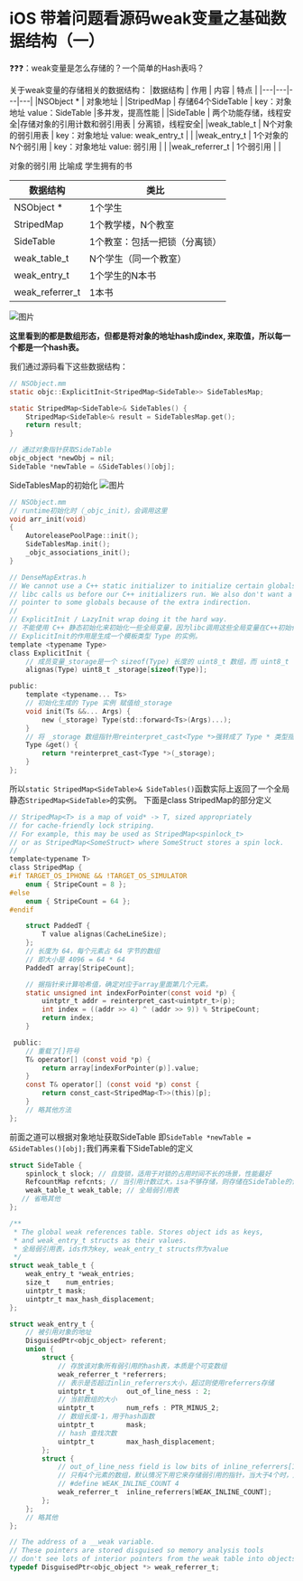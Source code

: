 # iOS 带着问题看源码weak变量之基础数据结构（一）

❓❓❓：weak变量是怎么存储的？一个简单的Hash表吗？


关于weak变量的存储相关的数据结构：
|数据结构 | 作用 | 内容 | 特点 |
|---|---|---|---|
|NSObject * | 对象地址 |
|StripedMap | 存储64个SideTable | key：对象地址  value：SideTable |多并发，提高性能 |
|SideTable | 两个功能存储，线程安全|存储对象的引用计数和弱引用表  | 分离锁，线程安全|
|weak_table_t | N个对象的弱引用表 | key：对象地址 value: weak_entry_t | |
|weak_entry_t | 1个对象的N个弱引用 | key：对象地址 value: 弱引用 | |
|weak_referrer_t | 1个弱引用 | |

对象的弱引用 比喻成 学生拥有的书

|数据结构 | 类比 |
|---|---|
|NSObject * | 1个学生 |
|StripedMap | 1个教学楼，N个教室 |
|SideTable | 1个教室：包括一把锁（分离锁）|
|weak_table_t | N个学生（同一个教室） |
|weak_entry_t | 1个学生的N本书 |
|weak_referrer_t | 1本书 | |


![图片]()

**这里看到的都是数组形态，但都是将对象的地址hash成index, 来取值，所以每一个都是一个hash表。**

我们通过源码看下这些数据结构：
```objective-c
// NSObject.mm
static objc::ExplicitInit<StripedMap<SideTable>> SideTablesMap;

static StripedMap<SideTable>& SideTables() {
    StripedMap<SideTable>& result = SideTablesMap.get();
    return result;
}

// 通过对象指针获取SideTable
objc_object *newObj = nil;
SideTable *newTable = &SideTables()[obj];

```

SideTablesMap的初始化
![图片]()
```objective-c
// NSObject.mm
// runtime初始化时（_objc_init），会调用这里
void arr_init(void) 
{
    AutoreleasePoolPage::init();
    SideTablesMap.init();
    _objc_associations_init();
}
```
```objective-c
// DenseMapExtras.h 
// We cannot use a C++ static initializer to initialize certain globals because
// libc calls us before our C++ initializers run. We also don't want a global
// pointer to some globals because of the extra indirection.
//
// ExplicitInit / LazyInit wrap doing it the hard way.
// 不能使用 C++ 静态初始化来初始化一些全局变量，因为libc调用这些全局变量在C++初始化之前，也不想增加额外的间接引用。
// ExplicitInit的作用是生成一个模板类型 Type 的实例。
template <typename Type>
class ExplicitInit {
    // 成员变量_storage是一个 sizeof(Type) 长度的 uint8_t 数组，而 uint8_t 占用一个字节，所以实际上_storage的长度跟一个 Type 实例所占用的内存是一样多的。
    alignas(Type) uint8_t _storage[sizeof(Type)];

public:
    template <typename... Ts>
    // 初始化生成的 Type 实例 赋值给_storage
    void init(Ts &&... Args) {
        new (_storage) Type(std::forward<Ts>(Args)...);
    }
    // 将 _storage 数组指针用reinterpret_cast<Type *>强转成了 Type * 类型指针，前面再加一个 *，说明返回的实际上是 Type 实例内存的首地址。
    Type &get() {
        return *reinterpret_cast<Type *>(_storage);
    }
};
```
所以`static StripedMap<SideTable>& SideTables()`函数实际上返回了一个全局静态`StripedMap<SideTable>`的实例。 下面是class StripedMap的部分定义
```objective-c
// StripedMap<T> is a map of void* -> T, sized appropriately 
// for cache-friendly lock striping. 
// For example, this may be used as StripedMap<spinlock_t>
// or as StripedMap<SomeStruct> where SomeStruct stores a spin lock.
// 
template<typename T>
class StripedMap {
#if TARGET_OS_IPHONE && !TARGET_OS_SIMULATOR
    enum { StripeCount = 8 };
#else
    enum { StripeCount = 64 };
#endif

    struct PaddedT {
        T value alignas(CacheLineSize);
    };
    // 长度为 64，每个元素占 64 字节的数组
    // 即大小是 4096 = 64 * 64
    PaddedT array[StripeCount];

    // 据指针来计算哈希值，确定对应于array里面第几个元素。
    static unsigned int indexForPointer(const void *p) {
        uintptr_t addr = reinterpret_cast<uintptr_t>(p);
        int index = ((addr >> 4) ^ (addr >> 9)) % StripeCount;
        return index;
    }

 public:
    // 重载了[]符号
    T& operator[] (const void *p) { 
        return array[indexForPointer(p)].value; 
    }
    const T& operator[] (const void *p) const { 
        return const_cast<StripedMap<T>>(this)[p]; 
    }
    // 略其他方法
};
```
前面之道可以根据对象地址获取SideTable 即`SideTable *newTable = &SideTables()[obj];`我们再来看下SideTable的定义
```objective-c
struct SideTable {
    spinlock_t slock; // 自旋锁，适用于对锁的占用时间不长的场景，性能最好
    RefcountMap refcnts; // 当引用计数过大，isa不够存储，则存储在SideTable的该位置
    weak_table_t weak_table; // 全局弱引用表
   // 省略其他
};

/**
 * The global weak references table. Stores object ids as keys,
 * and weak_entry_t structs as their values.
 * 全局弱引用表，ids作为key, weak_entry_t structs作为value
 */
struct weak_table_t {
    weak_entry_t *weak_entries;
    size_t    num_entries;
    uintptr_t mask;
    uintptr_t max_hash_displacement;
};

struct weak_entry_t {
    // 被引用对象的地址
    DisguisedPtr<objc_object> referent; 
    union {
        struct {
            // 存放该对象所有弱引用的hash表，本质是个可变数组
            weak_referrer_t *referrers; 
            // 表示是否超过inlin_referrers大小，超过则使用referrers存储
            uintptr_t        out_of_line_ness : 2;
            // 当前数组的大小
            uintptr_t        num_refs : PTR_MINUS_2;
            // 数组长度-1，用于hash函数
            uintptr_t        mask;
            // hash 查找次数
            uintptr_t        max_hash_displacement;
        };
        struct {
            // out_of_line_ness field is low bits of inline_referrers[1]
            // 只有4个元素的数组，默认情况下用它来存储弱引用的指针，当大于4个时，用referrers存储
            // #define WEAK_INLINE_COUNT 4
            weak_referrer_t  inline_referrers[WEAK_INLINE_COUNT];
        };
    };
    // 略其他
};

// The address of a __weak variable.
// These pointers are stored disguised so memory analysis tools
// don't see lots of interior pointers from the weak table into objects.
typedef DisguisedPtr<objc_object *> weak_referrer_t;
```

